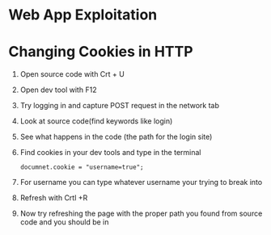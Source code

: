 # Web App Exploitation

# Changing Cookies in HTTP

1. Open source code with Crt + U
2. Open dev tool with F12
3. Try logging in and capture POST request in the network tab
4. Look at source code(find keywords like login)
5. See what happens in the code (the path for the login site)
6. Find cookies in your dev tools and type in the terminal

   ```
   documnet.cookie = "username=true";

   ```
7. For username you can type whatever username your trying to break into
8. Refresh with Crtl +R
9. Now try refreshing the page with the proper path you found from source code and you should be in
